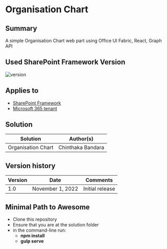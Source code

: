 # Organisation Chart

## Summary

A simple Organisation Chart web part using Office UI Fabric, React, Graph API

## Used SharePoint Framework Version

![version](https://img.shields.io/badge/version-1.13-green.svg)

## Applies to

- [SharePoint Framework](https://aka.ms/spfx)
- [Microsoft 365 tenant](https://docs.microsoft.com/en-us/sharepoint/dev/spfx/set-up-your-developer-tenant)

## Solution

| Solution    | Author(s)                                               |
| ----------- | ------------------------------------------------------- |
| Organisation Chart | Chinthaka Bandara |

## Version history

| Version | Date             | Comments        |
| ------- | ---------------- | --------------- |
| 1.0     | November 1, 2022 | Initial release |

## Minimal Path to Awesome

- Clone this repository
- Ensure that you are at the solution folder
- in the command-line run:
  - **npm install**
  - **gulp serve**